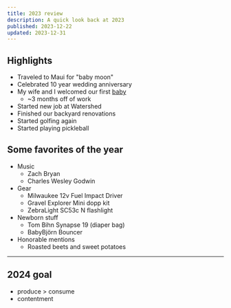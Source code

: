 ```yaml
---
title: 2023 review
description: A quick look back at 2023
published: 2023-12-22
updated: 2023-12-31
---
```


## Highlights

- Traveled to Maui for "baby moon"
- Celebrated 10 year wedding anniversary
- My wife and I welcomed our first [baby](/micah-lee-carpenter)
  - ~3 months off of work
- Started new job at Watershed
- Finished our backyard renovations
- Started golfing again
- Started playing pickleball

## Some favorites of the year

- Music
  - Zach Bryan
  - Charles Wesley Godwin
- Gear
  - Milwaukee 12v Fuel Impact Driver
  - Gravel Explorer Mini dopp kit
  - ZebraLight SC53c N flashlight
- Newborn stuff
  - Tom Bihn Synapse 19 (diaper bag)
  - BabyBjörn Bouncer
- Honorable mentions
  - Roasted beets and sweet potatoes

---

## 2024 goal

- produce > consume
- contentment
